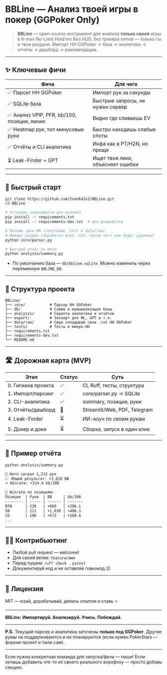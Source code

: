 # BBLine — Анализ твоей игры в покер **(GGPoker Only)**

> **BBLine** — open-source инструмент для анализа **только своей** игры в 6-max No-Limit Hold'em
> Без HUD, без трекера оппов — только ты и твои раздачи.
> Импорт HH GGPoker → база → аналитика → отчёты → дашборд → рекомендации.

---

## ✨ Ключевые фичи

| Фича                                       | Для чего                         |
| ------------------------------------------ | -------------------------------- |
| ✅ Парсит HH GGPoker                        | Импорт рук за секунды            |
| ✅ SQLite база                              | Быстрые запросы, не нужен сервер |
| ✅ Анализ VPIP, PFR, bb/100, позиции, линии | Видно где сливаешь EV            |
| ✅ Heatmap рук, топ минусовые руки          | Быстро находишь слабые споты     |
| ✅ Отчёты и CLI аналитика                   | Инфа как в PT/H2N, но проще      |
| ⏳ Leak-Finder + GPT                        | Ищет твои лики, объясняет ошибки |

---

## 🚀 Быстрый старт

```bash
git clone https://github.com/IvanKa2x2/BBLine.git
cd BBLine

# Установи зависимости для анализа
pip install -r requirements.txt
pip install -r requirements-dev.txt  # для разработки

# Положи свои HH (текстовые .txt) в data/raw/
# Импорт раздач (обработка всех .txt, после чего они будут удалены)
python core/parser.py

# Быстрый отчёт по Hero
python analysis/summary.py
```

* По умолчанию база — `db/bbline.sqlite`.
  Можно изменить через переменную `BBLINE_DB`.

---

## 📁 Структура проекта

```
BBLine/
├── core/           # Парсер HH GGPoker
├── db/             # Схема и инициализация базы
├── analysis/       # Скрипты аналитики и отчётов
├── export/         # Экспорт для ML, GPT и т.п.
├── data/raw/       # Сюда складывай свои .txt HH GGPoker
├── tests/          # Тесты и микро-HH
├── requirements.txt
├── requirements-dev.txt
└── README.md
```

---

## 🛣️ Дорожная карта (MVP)

| Этап               | Статус | Суть                         |
| ------------------ | ------ | ---------------------------- |
| 0. Гигиена проекта | ✅      | CI, Ruff, тесты, структура   |
| 1. Импорт/парсинг  | ✅      | core/parser.py → SQLite      |
| 2. CLI-аналитика   | ✅      | summary, позиции, руки       |
| 3. Отчёты/дашборд  | 🔄     | Streamlit/Web, PDF, Telegram |
| 4. Leak-Finder     | ⏳      | ИИ-коуч по своим рукам       |
| 5. Докер и доки    | ⏳      | Сборка, запуск в один клик   |

---

## 🧪 Пример отчёта

```bash
python analysis/summary.py

🧠 Hero сыграл 1,212 рук
📈 Общий результат: +3,810 BB
🔥 Winrate: +314.4 bb/100

📍 Winrate по позициям:
Позиция  | Руки  | BB     | bb/100
-------- | ----- | ------ | -------
BTN      | 226   | +669   | +296.1
SB       | 211   | +1,030 | +488.3
CO       | 198   | +573   | +289.4
...
```

---

## 👨‍💻 Контрибьютинг

* Любой pull request — welcome!
* Для своей ветки: `feature/имя`
* Перед пушем:
  `ruff check .`
  `pytest`
* Документируй код и не оставляй говнокод 😉

---

## 📄 Лицензия

MIT — юзай, дорабатывай, делись опытом и ставь ⭐

---

**BBLine: Импортируй. Анализируй. Учись. Побеждай.**

---

**P.S.**
Текущий парсер и аналитика заточены **только под GGPoker**.
Другие румы не поддерживаются и не планируются (если нужен PokerStars — форкни проект и пили сам).

---

Если нужна конкретная команда для запуска/фичи — пиши!
Если хочешь добавить что-то из своего реального воркфлоу — просто добавь секцию.
